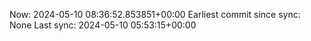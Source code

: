 Now: 2024-05-10 08:36:52.853851+00:00 Earliest commit since sync: None Last sync: 2024-05-10 05:53:15+00:00

